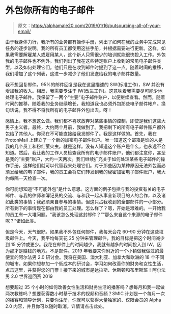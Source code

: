 # 外包你所有的电子邮件

> 原文：<https://alphamale20.com/2019/01/16/outsourcing-all-of-your-email/>

由于我身体力行，我所有的业务都有操作手册，列出了如何在我的业务中完成常见任务的逐步说明。我的所有员工都使用这些手册，并根据需要进行更新。这样，如果我需要解雇某人或雇用某人，这个新人只需很少的培训就能很快投入工作。外包我的电子邮件也不例外。我们列出了我在这些特定账户上收到的常见电子邮件类型，以及如何处理它们。他们只是在收到邮件时提到了这一点。随着时间的推移，我们增加了这个列表，这进一步减少了他们发送给我的电子邮件数量。

我不想回复邮件。95%的邮件回复是我在这里描述的 SW(标准工作)，SW 并没有增加我的收入。相反，我需要专注于 IW(改进工作)。这意味着我需要尽可能少地处理电子邮件。我保留了一两个“主要”电子邮件账户，以便继续查看。然而，随着时间的推移，随着我的业务继续增长，我知道我也必须外包那些电子邮件帐户。换句话说，我不得不将我所有的电子邮件外包出去。呀！

感情上，我不想这么做。我们都不喜欢放弃对某些事情的控制，即使是我们这些大男子主义者。最终，大约两个月前，我做到了。我把剩下的所有电子邮件账户都外包给了其他人。你现在不可能直接给我发邮件了。我是这样做的。首先，我在 ProtonMail 上建立了一个新的加密电子邮件账户。唯一知道这个邮箱是谁的人是我的几个员工和粉红萤火虫。就是这样。没有人知道这个账户是什么，也永远不会知道。然后，我让我的工作人员检查我所有的电子邮件账户，他们都注意你，甚至是我的“主要”账户，大约一天两次。我们继续扩充关于如何处理某些电子邮件的操作手册，这样他们就可以代替我来处理它们。对于那些因为某种原因无法外包而必须发给我的电子邮件，我的员工会将它们转发到我的秘密加密电子邮件账户，我大约每隔一天检查一次。

你可能想知道“不可能外包”是什么意思。这方面的例子包括与我的投资有关的电子邮件、与我的律师和簿记员的交流、与和我一起从事全新项目的人的合作，以及诸如此类的事情；我必须亲自参与的事情。但这只占我收到的全部邮件的一小部分。所有剩下的事情现在都由我的员工处理。怎么样了？嗯，开始是艰难的。一开始我的员工有一大堆问题。“我该怎么处理这封邮件？”“那么来自这个来源的电子邮件呢？”诸如此类。

但是今天，天气很好。如果我不外包任何邮件，我每天会花 60-90 分钟在这些垃圾邮件上。今天，我平均每天花 25 分钟来管理邮件，我的目标是把这个时间减少到 15 分钟或更少。我花在邮件上的时间越少，我就有越多的时间投入到 IW，因为那才是赚钱的地方。不是邮件。2019 年我要来你附近的一个小镇做我做过的最便宜的阿尔法男 2.0 研讨会。我将在美国、澳大利亚、加拿大和欧洲的 18 个不同的城市。如果你想参加一个低成本的研讨会，学习如何改善你的财务和女性生活，点击这里，并获得您的门票！接下来的城市是达拉斯、休斯顿和布里斯班！阿尔法男 2.0 世界巡回赛 2019

想要超过 35 个小时的如何改善女性生活和财务生活的播客吗？想每月和我一起做两次教练吗？想要获得数小时基于技术的视频和音频？SMIC 计划是一个每月一次的播客和辅导计划，只要你注册，你就可以获得大量独家的、仅限会员的 Alpha 2.0 内容，并且你可以随时取消。详情请点击此处。